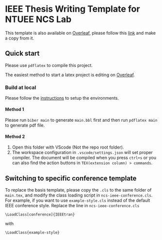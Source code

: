 # IEEE Thesis Writing Template for NTUEE NCS Lab
This template is also available on [Overleaf](https://www.overleaf.com/project), please follow this [link](https://www.overleaf.com/read/psfhfxjdnbtf) and make a copy from it.

## Quick start
Please use `pdflatex` to compile this project.

The easiest method to start a latex project is editing on [Overleaf](https://www.overleaf.com/read/psfhfxjdnbtf). 

### Build at local
Please follow the [instructions](https://github.com/NTU-NCS-lab/ThesisWritingTemplate#quick-start) to setup the environments.

#### Method 1
Please run `biber main` to generate `main.bbl` first and then run `pdflatex main` to generate pdf file.

#### Method 2
1. Open this folder with VScode (Not the repo root folder).
2. The workspace configuration in `.vscode/settings.json` will set proper compiler. The document will be compiled when you press `ctrl+s` or you can also find the action buttons in `TEX(extension column) > commands`.

## Switching to specific conference template
To replace the basis template, please copy the `.cls` to the same folder of `main.tex`, and modify the class loading script in `ncs-ieee-conference.cls`. For example, if you want to use `example-style.cls` instead of the default IEEE conference style. Replace the line in `ncs-ieee-conference.cls`
```
\LoadClass[conference]{IEEEtran}
```
with
```
\LoadClass{example-style}
```